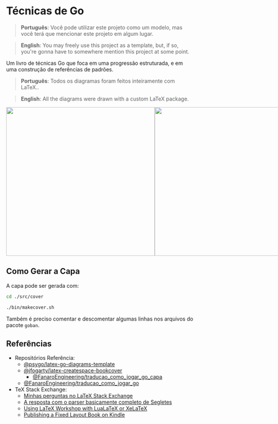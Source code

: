# Técnicas de Go

> **Português**: Você pode utilizar este projeto como um modelo, mas você terá que mencionar este projeto em algum lugar.

> **English**: You may freely use this project as a template, but, if so, you're gonna have to somewhere mention this project at some point.

Um livro de técnicas Go que foca em uma progressão estruturada, e em uma construção de referências de padrões.

> **Português**: Todos os diagramas foram feitos inteiramente com LaTeX..

> **English**: All the diagrams were drawn with a custom LaTeX package.

<div style="display: inline-flex">
  <img src="assets/Amostras Imagens/capa.png" height="400px" />
  <img src="assets/Amostras Imagens/indice_1.png" height="400px" />
  <img src="assets/Amostras Imagens/indice_2.png" height="400px" />
</div>

## Como Gerar a Capa

A capa pode ser gerada com:

```sh
cd ./src/cover

./bin/makecover.sh
```

Também é preciso comentar e descomentar algumas linhas nos arquivos do pacote `goban`.

## Referências

- Repositórios Referência:
  - [@psygo/latex-go-diagrams-template](https://github.com/psygo/latex-go-diagrams-template)
  - [@jfogarty/latex-createspace-bookcover](https://github.com/jfogarty/latex-createspace-bookcover)
    - [@FanaroEngineering/traducao_como_jogar_go_capa](https://github.com/FanaroEngineering/traducao_como_jogar_go_capa)
  - [@FanaroEngineering/traducao_como_jogar_go](https://github.com/FanaroEngineering/traducao_como_jogar_go)
- TeX Stack Exchange:
  - [Minhas perguntas no LaTeX Stack Exchange](https://tex.stackexchange.com/users/64441/psygo?tab=questions)
  - [A resposta com o parser basicamente completo de Segletes](https://tex.stackexchange.com/a/709698/64441)
  - [Using LaTeX Workshop with LuaLaTeX or XeLaTeX](https://tex.stackexchange.com/a/726655/64441)
  - [Publishing a Fixed Layout Book on Kindle](https://tex.stackexchange.com/q/727421/64441)
